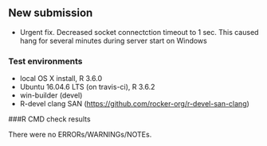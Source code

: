 ## New submission

- Urgent fix. Decreased socket connectction timeout to 1 sec. This caused hang for several minutes during server start on Windows

### Test environments

- local OS X install, R 3.6.0
- Ubuntu 16.04.6 LTS (on travis-ci), R 3.6.2
- win-builder (devel)
- R-devel clang SAN (https://github.com/rocker-org/r-devel-san-clang)

###R CMD check results

There were no ERRORs/WARNINGs/NOTEs. 
